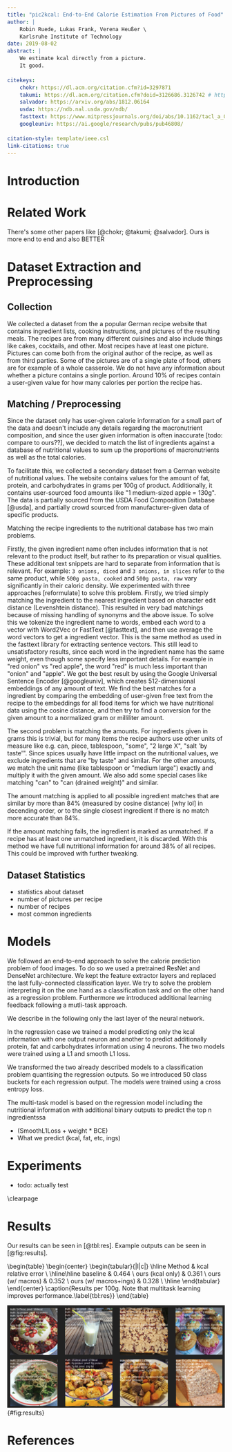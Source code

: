 ```yaml
---
title: "pic2kcal: End-to-End Calorie Estimation From Pictures of Food"
author: |
    Robin Ruede, Lukas Frank, Verena Heußer \
    Karlsruhe Institute of Technology
date: 2019-08-02
abstract: |
    We estimate kcal directly from a picture.
    It good.

citekeys:
    chokr: https://dl.acm.org/citation.cfm?id=3297871
    takumi: https://dl.acm.org/citation.cfm?doid=3126686.3126742 # http://img.cs.uec.ac.jp/pub/conf17/171024ege_0.pdf
    salvador: https://arxiv.org/abs/1812.06164
    usda: https://ndb.nal.usda.gov/ndb/
    fasttext: https://www.mitpressjournals.org/doi/abs/10.1162/tacl_a_00051
    googleuniv: https://ai.google/research/pubs/pub46808/

citation-style: template/ieee.csl
link-citations: true
---
```


# Introduction

# Related Work

There's some other papers like [@chokr; @takumi; @salvador]. Ours is more end to end and also BETTER

# Dataset Extraction and Preprocessing

## Collection

We collected a dataset from the a popular German recipe website that contains ingredient lists, cooking instructions, and pictures of the resulting meals. The recipes are from many different cuisines and also include things like cakes, cocktails, and other. Most recipes have at least one picture. Pictures can come both from the original author of the recipe, as well as from third parties. Some of the pictures are of a single plate of food, others are for example of a whole casserole. We do not have any information about whether a picture contains a single portion. Around 10% of recipes contain a user-given value for how many calories per portion the recipe has.

## Matching / Preprocessing

Since the dataset only has user-given calorie information for a small part of the data and doesn't include any details regarding the macronutrient composition, and since the user given information is often inaccurate [todo: compare to ours??], we decided to match the list of ingredients against a database of nutritional values to sum up the proportions of macronutrients as well as the total calories.

To facilitate this, we collected a secondary dataset from a German website of nutritional values. The website contains values for the amount of fat, protein, and carbohydrates in grams per 100g of product. Additionally, it contains user-sourced food amounts like "1 medium-sized apple = 130g". The data is partially sourced from the USDA Food Composition Database [@usda], and partially crowd sourced from manufacturer-given data of specific products.

Matching the recipe ingredients to the nutritional database has two main problems.

Firstly, the given ingredient name often includes information that is not relevant to the product itself, but rather to its preparation or visual qualities. These additional text snippets are hard to separate from information that is relevant. For example: `3 onions, diced` and `3 onions, in slices` refer to the same product, while `500g pasta, cooked` and `500g pasta, raw` vary significantly in their caloric density. We experimented with three approaches [reformulate] to solve this problem. Firstly, we tried simply matching the ingredient to the nearest ingredient based on character edit distance (Levenshtein distance). This resulted in very bad matchings because of missing handling of synonyms and the above issue. To solve this we tokenize the ingredient name to words, embed each word to a vector with Word2Vec or FastText [@fasttext], and then use average the word vectors to get a ingredient vector. This is the same method as used in the fasttext library for extracting sentence vectors. This still lead to unsatisfactory results, since each word in the ingredient name has the same weight, even though some specify less important details. For example in "red onion" vs "red apple", the word "red" is much less important than "onion" and "apple". We got the best result by using the Google Universal Sentence Encoder [@googleuniv], which creates 512-dimensional embeddings of any amount of text. We find the best matches for a ingredient by comparing the embedding of user-given free text from the recipe to the embeddings for all food items for which we have nutritional data using the cosine distance, and then try to find a conversion for the given amount to a normalized gram or milliliter amount.

The second problem is matching the amounts. For ingredients given in grams this is trivial, but for many items the recipe authors use other units of measure like e.g. can, piece, tablespoon, "some", "2 large X", "salt 'by taste'". Since spices usually have little impact on the nutritional values, we exclude ingredients that are "by taste" and similar. For the other amounts, we match the unit name (like tablespoon or "medium large") exactly and multiply it with the given amount. We also add some special cases like matching "can" to "can (drained weight)" and similar.

The amount matching is applied to all possible ingredient matches that are similar by more than 84% (measured by cosine distance) [why lol] in decending order, or to the single closest ingredient if there is no match more accurate than 84%.

If the amount matching fails, the ingredient is marked as unmatched. If a recipe has at least one unmatched ingredient, it is discarded. With this method we have full nutritional information for around 38% of all recipes. This could be improved with further tweaking.

## Dataset Statistics

-   statistics about dataset
-   number of pictures per recipe
-   number of recipes
-   most common ingredients

# Models
We followed an end-to-end approach to solve the calorie prediction  problem of food images. To do so we used a pretrained ResNet and DenseNet architecture. We kept the feature extractor layers and replaced the last fully-connected classification layer. We try to solve the problem interpreting it on the one hand as a classification task and on the other hand as a regression problem. Furthermore we introduced additional learning feedback following a mutli-task approach.

We describe in the following only the last layer of the neural network.  

In the regression case we trained a model predicting only the kcal information with one output neuron and another to predict additionally protein, fat and carbohydrates information using 4 neurons. The two models were trained using a L1 and smooth L1 loss.

We transformed the two already described models to a classification problem quantising the regression outputs. So we introduced 50 class buckets for each regression output. The models were trained using a cross entropy loss.

The multi-task model is based on the regression model including the nutritional information with additional binary outputs to predict the top n ingredientssa

- (SmoothL1Loss + weight * BCE)
- What we predict (kcal, fat, etc, ings)

# Experiments

- todo: actually test 

\clearpage

# Results

Our results can be seen in [@tbl:res]. Example outputs can be seen in [@fig:results].

\begin{table}
\begin{center}
\begin{tabular}{|l|c|}
\hline
Method & kcal relative error \\
\hline\hline
baseline & 0.464 \\
ours (kcal only) & 0.361 \\
ours (w/ macros) & 0.352 \\
ours (w/ macros+ings) & 0.328 \\
\hline
\end{tabular}
\end{center}
\caption{Results per 100g. Note that multitask learning improves performance.\label{tbl:res}}
\end{table}

![Some example results, showing predicted calories, fat, protein, carbohydrates and ingredients.](img/results.png){#fig:results}

# References
